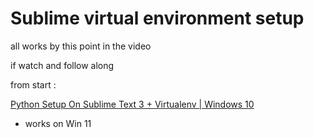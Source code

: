 # Sublime virtual environment setup

all works by this point in the video

if watch and follow along

from start :

[Python Setup On Sublime Text 3 + Virtualenv | Windows 10](https://youtu.be/5UlFHn6FBxk?t=385)

- works on Win 11
